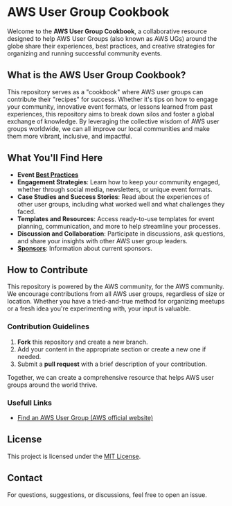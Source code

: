# AWS User Group Cookbook

Welcome to the **AWS User Group Cookbook**, a collaborative resource designed to help AWS User Groups (also known as AWS UGs) around the globe share their experiences, best practices, and creative strategies for organizing and running successful community events.

## What is the AWS User Group Cookbook?

This repository serves as a "cookbook" where AWS user groups can contribute their "recipes" for success. Whether it's tips on how to engage your community, innovative event formats, or lessons learned from past experiences, this repository aims to break down silos and foster a global exchange of knowledge. By leveraging the collective wisdom of AWS user groups worldwide, we can all improve our local communities and make them more vibrant, inclusive, and impactful.

## What You'll Find Here

- **Event [Best Practices](./best_practices.md)**
- **Engagement Strategies**: Learn how to keep your community engaged, whether through social media, newsletters, or unique event formats.
- **Case Studies and Success Stories**: Read about the experiences of other user groups, including what worked well and what challenges they faced.
- **Templates and Resources**: Access ready-to-use templates for event planning, communication, and more to help streamline your processes.
- **Discussion and Collaboration**: Participate in discussions, ask questions, and share your insights with other AWS user group leaders.
- **[Sponsors](sponsors/README.md)**: Information about current sponsors.

## How to Contribute

This repository is powered by the AWS community, for the AWS community. We encourage contributions from all AWS user groups, regardless of size or location. Whether you have a tried-and-true method for organizing meetups or a fresh idea you're experimenting with, your input is valuable.

### Contribution Guidelines
1. **Fork** this repository and create a new branch.
2. Add your content in the appropriate section or create a new one if needed.
3. Submit a **pull request** with a brief description of your contribution.

Together, we can create a comprehensive resource that helps AWS user groups around the world thrive.

### Usefull Links
- [Find an AWS User Group (AWS official website)](https://aws.amazon.com/developer/community/usergroups/?community-user-groups-cards.sort-by=item.additionalFields.ugName&community-user-groups-cards.sort-order=asc&awsf.location=*all&awsf.category=*all)

## License

This project is licensed under the [MIT License](LICENSE).

## Contact

For questions, suggestions, or discussions, feel free to open an issue.
